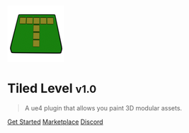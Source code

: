 <!-- _coverpage.md -->

![logo](_media/logo.png)

# Tiled Level <small>v1.0</small>

> A ue4 plugin that allows you paint 3D modular assets.

[Get Started](#what-it-is)
[Marketplace](https://www.unrealengine.com/marketplace/product/0cfbd8b4dcb34163a72d0f1979df0e60)
[Discord](https://discord.gg/2MPht3cZk3) 